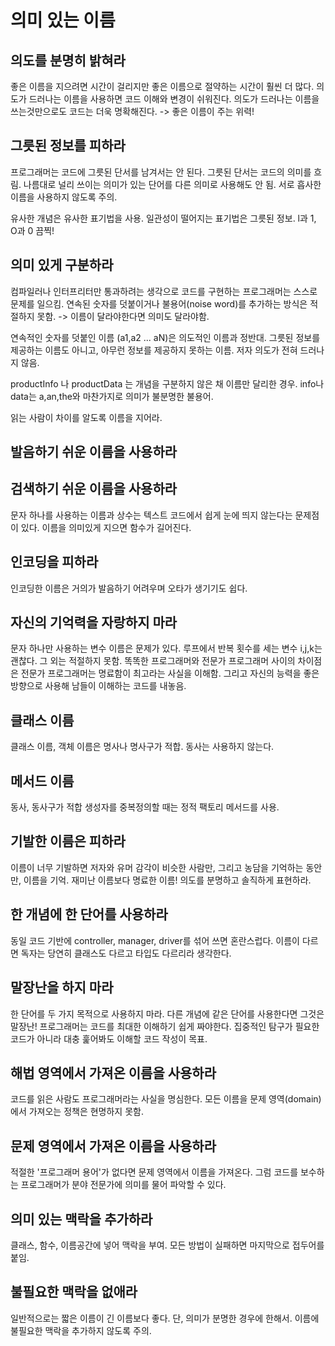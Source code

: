 # 의미 있는 이름
## 의도를 분명히 밝혀라
좋은 이름을 지으려면 시간이 걸리지만 좋은 이름으로 절약하는 시간이 훨씬 더 많다.
의도가 드러나는 이름을 사용하면 코드 이해와 변경이 쉬워진다. 
의도가 드러나는 이름을 쓰는것만으로도 코드는 더욱 명확해진다. -> 좋은 이름이 주는 위력!

## 그릇된 정보를 피하라
프로그래머는 코드에 그릇된 단서를 남겨서는 안 된다. 그릇된 단서는 코드의 의미를 흐림.
나름대로 널리 쓰이는 의미가 있는 단어를 다른 의미로 사용해도 안 됨.
서로 흡사한 이름을 사용하지 않도록 주의. 

유사한 개념은 유사한 표기법을 사용. 일관성이 떨어지는 표기법은 그릇된 정보.
l과 1, O과 0 끔찍!

## 의미 있게 구분하라
컴파일러나 인터프리터만 통과하려는 생각으로 코드를 구현하는 프로그래머는 스스로 문제를 일으킴.
연속된 숫자를 덧붙이거나 불용어(noise word)를 추가하는 방식은 적절하지 못함. -> 이름이 달라야한다면 의미도 달라야함.

연속적인 숫자를 덧붙인 이름 (a1,a2 ... aN)은 의도적인 이름과 정반대.
그릇된 정보를 제공하는 이름도 아니고, 아무런 정보를 제공하지 못하는 이름. 저자 의도가 전혀 드러나지 않음.

productInfo 나 productData 는 개념을 구분하지 않은 채 이름만 달리한 경우.
info나 data는 a,an,the와 마찬가지로 의미가 불분명한 불용어.

읽는 사람이 차이를 알도록 이름을 지어라.

## 발음하기 쉬운 이름을 사용하라

## 검색하기 쉬운 이름을 사용하라
문자 하나를 사용하는 이름과 상수는 텍스트 코드에서 쉽게 눈에 띄지 않는다는 문제점이 있다.
이름을 의미있게 지으면 함수가 길어진다. 

## 인코딩을 피하라 
인코딩한 이름은 거의가 발음하기 어려우며 오타가 생기기도 쉽다. 

## 자신의 기억력을 자랑하지 마라
문자 하나만 사용하는 변수 이름은 문제가 있다. 루프에서 반복 횟수를 세는 변수 i,j,k는 괜찮다. 그 외는 적절하지 못함.
똑똑한 프로그래머와 전문가 프로그래머 사이의 차이점은 전문가 프로그래머는 명료함이 최고라는 사실을 이해함.
그리고 자신의 능력을 좋은 방향으로 사용해 남들이 이해하는 코드를 내놓음.

## 클래스 이름
클래스 이름, 객체 이름은 명사나 명사구가 적합. 동사는 사용하지 않는다.

## 메서드 이름
동사, 동사구가 적합 
생성자를 중복정의할 때는 정적 팩토리 메서드를 사용. 

## 기발한 이름은 피하라
이름이 너무 기발하면 저자와 유머 감각이 비슷한 사람만, 그리고 농담을 기억하는 동안만, 이름을 기억.
재미난 이름보다 명료한 이름! 의도를 분명하고 솔직하게 표현하라.

## 한 개념에 한 단어를 사용하라
동일 코드 기반에 controller, manager, driver를 섞어 쓰면 혼란스럽다. 
이름이 다르면 독자는 당연히 클래스도 다르고 타입도 다르리라 생각한다.

## 말장난을 하지 마라
한 단어를 두 가지 목적으로 사용하지 마라. 다른 개념에 같은 단어를 사용한다면 그것은 말장난!
프로그래머는 코드를 최대한 이해하기 쉽게 짜야한다. 집중적인 탐구가 필요한 코드가 아니라 대충 훑어봐도 이해할 코드 작성이 목표.

## 해법 영역에서 가져온 이름을 사용하라
코드를 읽은 사람도 프로그래머라는 사실을 명심한다.
모든 이름을 문제 영역(domain)에서 가져오는 정책은 현명하지 못함. 

## 문제 영역에서 가져온 이름을 사용하라
적절한 '프로그래머 용어'가 없다면 문제 영역에서 이름을 가져온다. 
그럼 코드를 보수하는 프로그래머가 분야 전문가에 의미를 물어 파악할 수 있다.

## 의미 있는 맥락을 추가하라
클래스, 함수, 이름공간에 넣어 맥락을 부여. 모든 방법이 실패하면 마지막으로 접두어를 붙임.

## 불필요한 맥락을 없애라
일반적으로는 짧은 이름이 긴 이름보다 좋다. 단, 의미가 분명한 경우에 한해서.
이름에 불필요한 맥락을 추가하지 않도록 주의.




